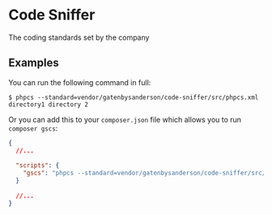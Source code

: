 # Code Sniffer

The coding standards set by the company

## Examples

You can run the following command in full:

```
$ phpcs --standard=vendor/gatenbysanderson/code-sniffer/src/phpcs.xml directory1 directory 2
```

Or you can add this to your `composer.json` file which allows you to run `composer gscs`:

```json
{
  //...
  
  "scripts": {
    "gscs": "phpcs --standard=vendor/gatenbysanderson/code-sniffer/src/phpcs.xml directory1 directory2"
  }
  
  //...
}
```
